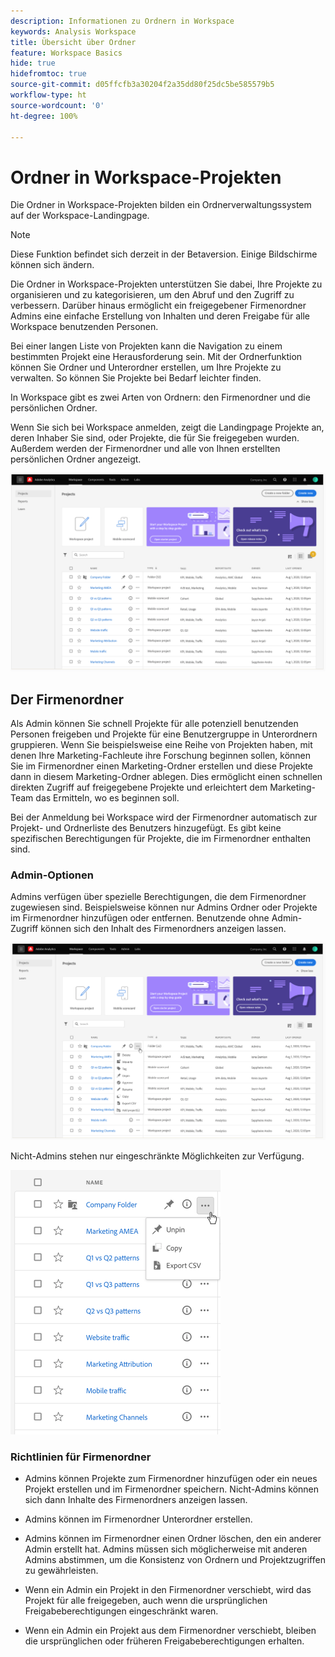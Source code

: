 ```yaml
---
description: Informationen zu Ordnern in Workspace
keywords: Analysis Workspace
title: Übersicht über Ordner
feature: Workspace Basics
hide: true
hidefromtoc: true
source-git-commit: d05ffcfb3a30204f2a35dd80f25dc5be585579b5
workflow-type: ht
source-wordcount: '0'
ht-degree: 100%

---
```



# Ordner in Workspace-Projekten

Die Ordner in Workspace-Projekten bilden ein Ordnerverwaltungssystem auf der Workspace-Landingpage.

>[!NOTE]
>
>Diese Funktion befindet sich derzeit in der Betaversion. Einige Bildschirme können sich ändern.

Die Ordner in Workspace-Projekten unterstützen Sie dabei, Ihre Projekte zu organisieren und zu kategorisieren, um den Abruf und den Zugriff zu verbessern. Darüber hinaus ermöglicht ein freigegebener Firmenordner Admins eine einfache Erstellung von Inhalten und deren Freigabe für alle Workspace benutzenden Personen. 

Bei einer langen Liste von Projekten kann die Navigation zu einem bestimmten Projekt eine Herausforderung sein. Mit der Ordnerfunktion können Sie Ordner und Unterordner erstellen, um Ihre Projekte zu verwalten. So können Sie Projekte bei Bedarf leichter finden. 

In Workspace gibt es zwei Arten von Ordnern: den Firmenordner und die persönlichen Ordner.

Wenn Sie sich bei Workspace anmelden, zeigt die Landingpage Projekte an, deren Inhaber Sie sind, oder Projekte, die für Sie freigegeben wurden. Außerdem werden der Firmenordner und alle von Ihnen erstellten persönlichen Ordner angezeigt.

![](/help/analyze/analysis-workspace/build-workspace-project/assets/landing-page.png)

## Der Firmenordner

Als Admin können Sie schnell Projekte für alle potenziell benutzenden Personen freigeben und Projekte für eine Benutzergruppe in Unterordnern gruppieren. Wenn Sie beispielsweise eine Reihe von Projekten haben, mit denen Ihre Marketing-Fachleute ihre Forschung beginnen sollen, können Sie im Firmenordner einen Marketing-Ordner erstellen und diese Projekte dann in diesem Marketing-Ordner ablegen. Dies ermöglicht einen schnellen direkten Zugriff auf freigegebene Projekte und erleichtert dem Marketing-Team das Ermitteln, wo es beginnen soll.

Bei der Anmeldung bei Workspace wird der Firmenordner automatisch zur Projekt- und Ordnerliste des Benutzers hinzugefügt. Es gibt keine spezifischen Berechtigungen für Projekte, die im Firmenordner enthalten sind.

### Admin-Optionen

Admins verfügen über spezielle Berechtigungen, die dem Firmenordner zugewiesen sind. Beispielsweise können nur Admins Ordner oder Projekte im Firmenordner hinzufügen oder entfernen. Benutzende ohne Admin-Zugriff können sich den Inhalt des Firmenordners anzeigen lassen.

![](/help/analyze/analysis-workspace/build-workspace-project/assets/admin-access-co-folder.png)

Nicht-Admins stehen nur eingeschränkte Möglichkeiten zur Verfügung.

![](/help/analyze/analysis-workspace/build-workspace-project/assets/non-admin-options.png)

### Richtlinien für Firmenordner

- Admins können Projekte zum Firmenordner hinzufügen oder ein neues Projekt erstellen und im Firmenordner speichern. Nicht-Admins können sich dann Inhalte des Firmenordners anzeigen lassen.

- Admins können im Firmenordner Unterordner erstellen.

- Admins können im Firmenordner einen Ordner löschen, den ein anderer Admin erstellt hat. Admins müssen sich möglicherweise mit anderen Admins abstimmen, um die Konsistenz von Ordnern und Projektzugriffen zu gewährleisten.

- Wenn ein Admin ein Projekt in den Firmenordner verschiebt, wird das Projekt für alle freigegeben, auch wenn die ursprünglichen Freigabeberechtigungen eingeschränkt waren.

- Wenn ein Admin ein Projekt aus dem Firmenordner verschiebt, bleiben die ursprünglichen oder früheren Freigabeberechtigungen erhalten.
